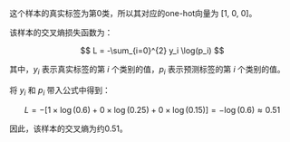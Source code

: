 这个样本的真实标签为第0类，所以其对应的one-hot向量为 [1, 0, 0]。

该样本的交叉熵损失函数为：

$$
L = -\sum_{i=0}^{2} y_i \log(p_i)
$$

其中，$y_i$ 表示真实标签的第 $i$ 个类别的值，$p_i$ 表示预测标签的第 $i$ 个类别的值。

将 $y_i$ 和 $p_i$ 带入公式中得到：

$$
L = -[1\times\log(0.6) + 0\times\log(0.25) + 0\times\log(0.15)] = -\log(0.6) \approx 0.51
$$

因此，该样本的交叉熵为约0.51。
